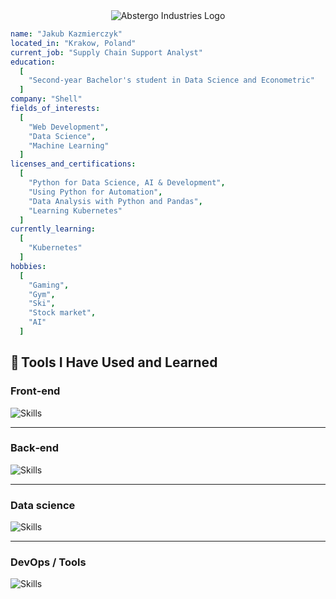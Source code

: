 
<div align="center">
  <img src="https://github.com/user-attachments/assets/7ba2f137-f74d-40fd-bdbf-f7398d3bf794" alt="Abstergo Industries Logo">
</div>

```yaml
name: "Jakub Kazmierczyk"
located_in: "Krakow, Poland"
current_job: "Supply Chain Support Analyst"
education:
  [
    "Second-year Bachelor's student in Data Science and Econometric"
  ]
company: "Shell"
fields_of_interests:
  [
    "Web Development",
    "Data Science",
    "Machine Learning"
  ]
licenses_and_certifications:
  [
    "Python for Data Science, AI & Development",
    "Using Python for Automation",
    "Data Analysis with Python and Pandas",
    "Learning Kubernetes"
  ]
currently_learning:
  [
    "Kubernetes"
  ]
hobbies:
  [
    "Gaming",
    "Gym",
    "Ski",
    "Stock market",
    "AI"
  ]

```

## 🚀 Tools I Have Used and Learned

### Front‑end

![Skills](https://skills.syvixor.com/api/icons?i=html,css3,blazor,wordpress)

---

### Back‑end
![Skills](https://skills.syvixor.com/api/icons?i=c,csharp)

---

### Data science
![Skills](https://skills.syvixor.com/api/icons?i=python,excel,powerbi,r,markdown,pandas,numpy,pytorch,scikitlearn)

---

### DevOps / Tools
![Skills](https://skills.syvixor.com/api/icons?i=azure,git,github,sap,chatgpt,sqlserver,visualstudio,visualstudiocode,pycharm)

